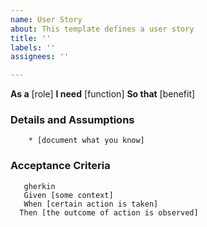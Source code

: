 ```yaml
---
name: User Story
about: This template defines a user story
title: ''
labels: ''
assignees: ''

---
```


**As a** [role]
**I need** [function]
**So that** [benefit]

### Details and Assumptions
        * [document what you know]

### Acceptance Criteria 
       gherkin 
       Given [some context] 
       When [certain action is taken]
      Then [the outcome of action is observed]
